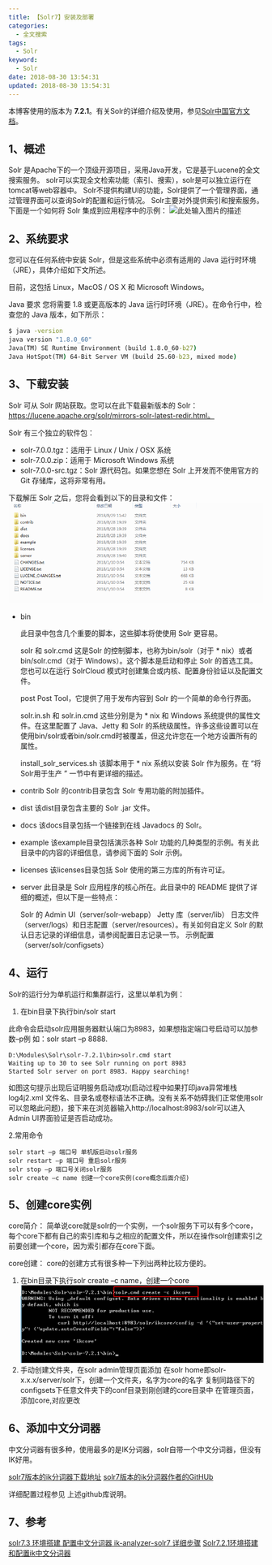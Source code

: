 ```yaml
---
title: 【Solr7】安装及部署
categories:
  - 全文搜索
tags:
  - Solr
keyword:
  - Solr
date: 2018-08-30 13:54:31
updated: 2018-08-30 13:54:31
---
```



本博客使用的版本为 **7.2.1**。有关Solr的详细介绍及使用，参见[Solr中国官方文档][1]。
<!--more-->

## 1、概述

Solr 是Apache下的一个顶级开源项目，采用Java开发，它是基于Lucene的全文搜索服务。
solr可以实现全文检索功能（索引、搜索），solr是可以独立运行在tomcat等web容器中。
Solr不提供构建UI的功能，Solr提供了一个管理界面，通过管理界面可以查询Solr的配置和运行情况。
Solr主要对外提供索引和搜索服务。
下面是一个如何将 Solr 集成到应用程序中的示例：
![此处输入图片的描述][2]

    
## 2、系统要求

您可以在任何系统中安装 Solr，但是这些系统中必须有适用的 Java 运行时环境（JRE），具体介绍如下文所述。

目前，这包括 Linux，MacOS / OS X 和 Microsoft Windows。

Java 要求
您将需要 1.8 或更高版本的 Java 运行时环境（JRE）。在命令行中，检查您的 Java 版本，如下所示：

```cmd
$ java -version
java version "1.8.0_60"
Java(TM) SE Runtime Environment (build 1.8.0_60-b27)
Java HotSpot(TM) 64-Bit Server VM (build 25.60-b23, mixed mode)
```

## 3、下载安装

Solr 可从 Solr 网站获取。您可以在此下载最新版本的 Solr：https://lucene.apache.org/solr/mirrors-solr-latest-redir.html。

Solr 有三个独立的软件包：

 - solr-7.0.0.tgz：适用于 Linux / Unix / OSX 系统
 - solr-7.0.0.zip：适用于 Microsoft Windows 系统
 - solr-7.0.0-src.tgz：Solr 源代码包。如果您想在 Solr 上开发而不使用官方的 Git 存储库，这将非常有用。
 

下载解压 Solr 之后，您将会看到以下的目录和文件：
![解压目录][3]

 - bin 

    此目录中包含几个重要的脚本，这些脚本将使使用 Solr 更容易。

    solr 和 solr.cmd 
    这是Solr 的控制脚本，也称为bin/solr（对于 * nix）或者bin/solr.cmd（对于 Windows）。这个脚本是启动和停止 Solr 的首选工具。您也可以在运行 SolrCloud 模式时创建集合或内核、配置身份验证以及配置文件。

    post 
    Post Tool，它提供了用于发布内容到 Solr 的一个简单的命令行界面。

    solr.in.sh 和 solr.in.cmd 
    这些分别是为 * nix 和 Windows 系统提供的属性文件。在这里配置了 Java、Jetty 和 Solr 的系统级属性。许多这些设置可以在使用bin/solr或者bin/solr.cmd时被覆盖，但这允许您在一个地方设置所有的属性。

    install_solr_services.sh 
    该脚本用于 * nix 系统以安装 Solr 作为服务。在 “将Solr用于生产 ” 一节中有更详细的描述。

 - contrib 
    Solr 的contrib目录包含 Solr 专用功能的附加插件。 

 - dist 
    该dist目录包含主要的 Solr .jar 文件。

 - docs 
    该docs目录包括一个链接到在线 Javadocs 的 Solr。

 - example 
    该example目录包括演示各种 Solr 功能的几种类型的示例。有关此目录中的内容的详细信息，请参阅下面的 Solr 示例。

 - licenses 
    该licenses目录包括 Solr 使用的第三方库的所有许可证。

 - server 
    此目录是 Solr 应用程序的核心所在。此目录中的 README 提供了详细的概述，但以下是一些特点：

    Solr 的 Admin UI（server/solr-webapp）
    Jetty 库（server/lib）
    日志文件（server/logs）和日志配置（server/resources）。有关如何自定义 Solr 的默认日志记录的详细信息，请参阅配置日志记录一节。
    示例配置（server/solr/configsets）

## 4、运行

Solr的运行分为单机运行和集群运行，这里以单机为例：

1. 在bin目录下执行bin/solr start     

此命令会启动solr应用服务器默认端口为8983，如果想指定端口号启动可以加参数–p例 如：solr start –p 8888.
```cli
D:\Modules\Solr\solr-7.2.1\bin>solr.cmd start
Waiting up to 30 to see Solr running on port 8983
Started Solr server on port 8983. Happy searching!
```
如图这句提示出现后证明服务启动成功(启动过程中如果打印java异常堆栈log4j2.xml 文件名、目录名或卷标语法不正确。没有关系不妨碍我们正常使用solr可以忽略此问题)，接下来在浏览器输入http://localhost:8983/solr可以进入Admin UI界面验证是否启动成功。
 
2.常用命令
 
    solr start –p 端口号 单机版启动solr服务
    solr restart –p 端口号 重启solr服务
    solr stop –p 端口号关闭solr服务
    solr create –c name 创建一个core实例(core概念后面介绍)
    
    
## 5、创建core实例

core简介：
简单说core就是solr的一个实例，一个solr服务下可以有多个core，每个core下都有自己的索引库和与之相应的配置文件，所以在操作solr创建索引之前要创建一个core，因为索引都存在core下面。

 core创建：
 core的创建方式有很多种一下列出两种比较方便的。
 
 1. 在bin目录下执行solr create –c name，创建一个core
 ![此处输入图片的描述][4]
 2. 手动创建文件夹，在solr admin管理页面添加
    在solr home即solr-x.x.x/server/solr下，创建一个文件夹，名字为core的名字
    复制同路径下的 configsets下任意文件夹下的conf目录到刚创建的core目录中
    在管理页面，添加core,对应更改


## 6、添加中文分词器

中文分词器有很多种，使用最多的是IK分词器，solr自带一个中文分词器，但没有IK好用。

[solr7版本的ik分词器下载地址][5]
[solr7版本的ik分词器作者的GitHUb][6]

详细配置过程参见 上述github库说明。

## 7、参考

[solr7.3 环境搭建 配置中文分词器 ik-analyzer-solr7 详细步骤][7]
[Solr7.2.1环境搭建和配置ik中文分词器][8]


  [1]: https://www.w3cschool.cn/solr_doc/solr_doc-t3642fkr.html
  [2]: https://7n.w3cschool.cn/attachments/image/20171103/1509691910631328.png
  [3]: https://raw.githubusercontent.com/kevinXiao2016/kevinXiao2016.github.io/hexo/imageStorage/solr/fileSystem.png
  [4]: https://raw.githubusercontent.com/kevinXiao2016/kevinXiao2016.github.io/hexo/imageStorage/solr/createCore.png
  [5]: http://search.maven.org/#search%7Cga%7C1%7Ccom.github.magese
  [6]: https://github.com/magese/ik-analyzer-solr7
  [7]: https://blog.csdn.net/u011052863?t=1
  [8]: https://www.cnblogs.com/mengjinluohua/p/8439546.html
